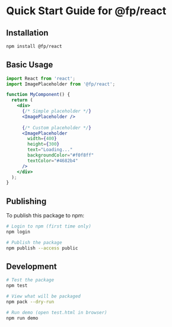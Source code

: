 # Quick Start Guide for @fp/react

## Installation

```bash
npm install @fp/react
```

## Basic Usage

```jsx
import React from 'react';
import ImagePlaceholder from '@fp/react';

function MyComponent() {
  return (
    <div>
      {/* Simple placeholder */}
      <ImagePlaceholder />
      
      {/* Custom placeholder */}
      <ImagePlaceholder 
        width={400} 
        height={300}
        text="Loading..."
        backgroundColor="#f0f8ff"
        textColor="#4682b4"
      />
    </div>
  );
}
```

## Publishing

To publish this package to npm:

```bash
# Login to npm (first time only)
npm login

# Publish the package
npm publish --access public
```

## Development

```bash
# Test the package
npm test

# View what will be packaged
npm pack --dry-run

# Run demo (open test.html in browser)
npm run demo
```